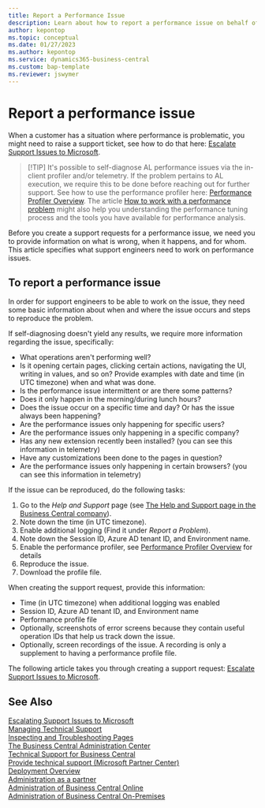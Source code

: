 ```yaml
---
title: Report a Performance Issue
description: Learn about how to report a performance issue on behalf of your Business Central online customers as the delegated administrator.
author: kepontop
ms.topic: conceptual
ms.date: 01/27/2023
ms.author: kepontop
ms.service: dynamics365-business-central
ms.custom: bap-template
ms.reviewer: jswymer
---
```


# Report a performance issue

When a customer has a situation where performance is problematic, you might need to raise a support ticket, see how to do that here: [Escalate Support Issues to Microsoft](https://learn.microsoft.com/en-us/dynamics365/business-central/dev-itpro/administration/raise-support-case).

> [!TIP] It's possible to self-diagnose AL performance issues via the in-client profiler and/or telemetry. If the problem pertains to AL execution, we require this to be done before reaching out for further support. See how to use the performance profiler here: [Performance Profiler Overview](https://learn.microsoft.com/en-us/dynamics365/business-central/dev-itpro/administration/performance-profiler-overview). The article [How to work with a performance problem](https://learn.microsoft.com/en-us/dynamics365/business-central/dev-itpro/performance/performance-work-perf-problem) might also help you understanding the performance tuning process and the tools you have available for performance analysis.


Before you create a support requests for a performance issue, we need you to provide information on what is wrong, when it happens, and for whom. This article specifies what support engineers need to work on performance issues.


## To report a performance issue

In order for support engineers to be able to work on the issue, they need some basic information about when and where the issue occurs and steps to reproduce the problem.

If self-diagnosing doesn't yield any results, we require more information regarding the issue, specifically:

* What operations aren't performing well?
* Is it opening certain pages, clicking certain actions, navigating the UI, writing in values, and so on? Provide examples with date and time (in UTC timezone) when and what was done.
* Is the performance issue intermittent or are there some patterns? 
* Does it only happen in the morning/during lunch hours? 
* Does the issue occur on a specific time and day? Or has the issue always been happening?
* Are the performance issues only happening for specific users?
* Are the performance issues only happening in a specific company?
* Has any new extension recently been installed? (you can see this information in telemetry)
* Have any customizations been done to the pages in question?
* Are the performance issues only happening in certain browsers? (you can see this information in telemetry)

If the issue can be reproduced, do the following tasks:

1. Go to the _Help and Support_ page (see [The Help and Support page in the Business Central company](https://learn.microsoft.com/en-us/dynamics365/business-central/dev-itpro/administration/manage-technical-support#helpsupport)).
2. Note down the time (in UTC timezone).
3. Enable additional logging (Find it under _Report a Problem_).
4. Note down the Session ID, Azure AD tenant ID, and Environment name.
5. Enable the performance profiler, see [Performance Profiler Overview](https://learn.microsoft.com/en-us/dynamics365/business-central/dev-itpro/administration/performance-profiler-overview) for details
6. Reproduce the issue.
7. Download the profile file.

When creating the support request, provide this information:

* Time (in UTC timezone) when additional logging was enabled
* Session ID, Azure AD tenant ID, and Environment name
* Performance profile file
* Optionally, screenshots of error screens because they contain useful operation IDs that help us track down the issue.
* Optionally, screen recordings of the issue. A recording is only a supplement to having a performance profile file.

The following article takes you through creating a support request: [Escalate Support Issues to Microsoft](https://learn.microsoft.com/en-us/dynamics365/business-central/dev-itpro/administration/raise-support-case).

## See Also

[Escalating Support Issues to Microsoft](raise-support-case.md)  
[Managing Technical Support](manage-technical-support.md)  
[Inspecting and Troubleshooting Pages](../developer/devenv-inspecting-pages.md)  
[The Business Central Administration Center](tenant-admin-center.md)  
[Technical Support for Business Central](../technical-support.md)  
[Provide technical support (Microsoft Partner Center)](/partner-center/provide-technical-support)  
[Deployment Overview](../deployment/Deployment.md)  
[Administration as a partner](tenant-administration.md#administration-as-a-partner)  
[Administration of Business Central Online](tenant-administration.md)  
[Administration of Business Central On-Premises](Administration.md)  
